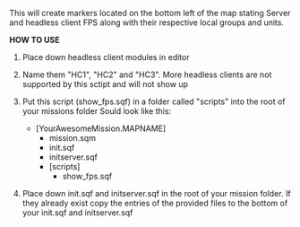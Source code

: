This will create markers located on the bottom left of the map stating Server and headless client FPS along with their respective local groups and units.

**HOW TO USE**
1. Place down headless client modules in editor
2. Name them "HC1", "HC2" and "HC3". More headless clients are not supported by this sctipt and will not show up
3. Put this script (show_fps.sqf) in a folder called "scripts" into the root of your missions folder 
	Sould look like this:
	- [YourAwesomeMission.MAPNAME]
		- mission.sqm 
		- init.sqf
		- initserver.sqf
		- [scripts]
			- show_fps.sqf

4. Place down init.sqf and initserver.sqf in the root of your mission folder. If they already exist copy the entries of the provided files to the bottom of your init.sqf and initserver.sqf 